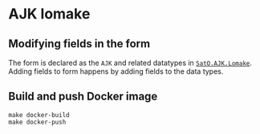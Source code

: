 # AJK lomake 

## Modifying fields in the form

The form is declared as the `AJK` and related datatypes in
[`SatO.AJK.Lomake`](https://github.com/osakunta/ajk-lomake/blob/master/src/SatO/AJK/Lomake.hs).
Adding fields to form happens by adding fields to the data types.

## Build and push Docker image

    make docker-build
    make docker-push
